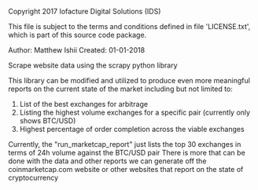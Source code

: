 Copyright 2017 Iofacture Digital Solutions (IDS)

This file is subject to the terms and conditions defined in
file 'LICENSE.txt', which is part of this source code package.

Author: Matthew Ishii
Created: 01-01-2018

Scrape website data using the scrapy python library

This library can be modified and utilized to produce even more meaningful reports on the current state of the market
including but not limited to:

1. List of the best exchanges for arbitrage
2. Listing the highest volume exchanges for a specific pair (currently only shows BTC/USD)
3. Highest percentage of order completion across the viable exchanges

Currently, the "run_marketcap_report" just lists the top 30 exchanges in terms of 24h volume against the BTC/USD pair
There is more that can be done with the data and other reports we can generate off the coinmarketcap.com website or
other websites that report on the state of cryptocurrency
